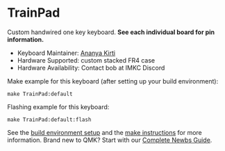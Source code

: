 # TrainPad

Custom handwired one key keyboard. **See each individual board for pin information.**

* Keyboard Maintainer: [Ananya Kirti](https://github.com/AnanyaKirti)
* Hardware Supported: custom stacked FR4 case
* Hardware Availability: Contact bob at IMKC Discord

Make example for this keyboard (after setting up your build environment):

    make TrainPad:default

Flashing example for this keyboard:

    make TrainPad:default:flash

See the [build environment setup](https://docs.qmk.fm/#/getting_started_build_tools) and the [make instructions](https://docs.qmk.fm/#/getting_started_make_guide) for more information. Brand new to QMK? Start with our [Complete Newbs Guide](https://docs.qmk.fm/#/newbs).

